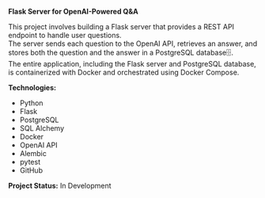 **Flask Server for OpenAI-Powered Q&A**

This project involves building a Flask server that provides a REST API endpoint to handle user questions.  
The server sends each question to the OpenAI API, retrieves an answer, and stores both the question and the answer in a PostgreSQL database🗄️.  
The entire application, including the Flask server and PostgreSQL database, is containerized with Docker and orchestrated using Docker Compose.  

**Technologies:**  
- Python
- Flask
- PostgreSQL
- SQL Alchemy
- Docker
- OpenAI API
- Alembic
- pytest
- GitHub

**Project Status:**
In Development
